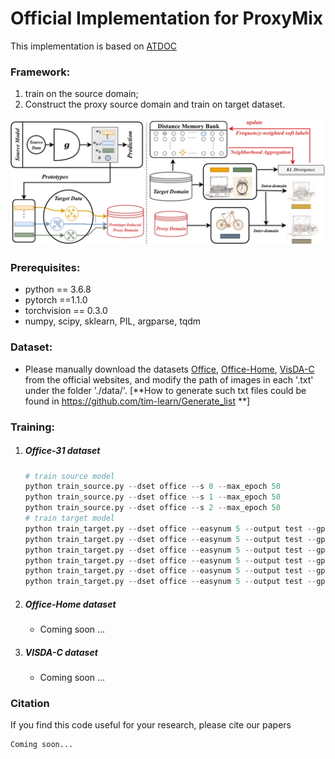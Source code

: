 # Official Implementation for ProxyMix

This implementation is based on [ATDOC](https://github.com/tim-learn/ATDOC)
### Framework:  

1. train on the source domain;
2. Construct the proxy source domain and train on target dataset.

<img src="figs/net.pdf" width="600"/>

### Prerequisites:
- python == 3.6.8
- pytorch ==1.1.0
- torchvision == 0.3.0
- numpy, scipy, sklearn, PIL, argparse, tqdm

### Dataset:

- Please manually download the datasets [Office](https://drive.google.com/file/d/0B4IapRTv9pJ1WGZVd1VDMmhwdlE/view), [Office-Home](https://drive.google.com/file/d/0B81rNlvomiwed0V1YUxQdC1uOTg/view), [VisDA-C](https://github.com/VisionLearningGroup/taskcv-2017-public/tree/master/classification) from the official websites, and modify the path of images in each '.txt' under the folder './data/'. [**How to generate such txt files could be found in https://github.com/tim-learn/Generate_list **]


### Training:
1. ##### Office-31 dataset
	```python
    # train source model
    python train_source.py --dset office --s 0 --max_epoch 50
    python train_source.py --dset office --s 1 --max_epoch 50
    python train_source.py --dset office --s 2 --max_epoch 50
    # train target model
    python train_target.py --dset office --easynum 5 --output test --gpu_id 7 --s 0 --t 1
    python train_target.py --dset office --easynum 5 --output test --gpu_id 7 --s 0 --t 2
    python train_target.py --dset office --easynum 5 --output test --gpu_id 7 --s 1 --t 0
    python train_target.py --dset office --easynum 5 --output test --gpu_id 7 --s 1 --t 2
    python train_target.py --dset office --easynum 5 --output test --gpu_id 7 --s 2 --t 0
    python train_target.py --dset office --easynum 5 --output test --gpu_id 7 --s 2 --t 1
	```
2. ##### Office-Home dataset
	- Coming soon ...
3. ##### VISDA-C dataset
	- Coming soon ...


### Citation

If you find this code useful for your research, please cite our papers
```
Coming soon...
